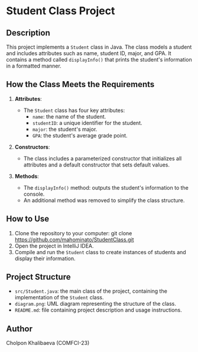 # Student Class Project

## Description
This project implements a `Student` class in Java. The class models a student and includes attributes such as name, student ID, major, and GPA. It contains a method called `displayInfo()` that prints the student's information in a formatted manner.

## How the Class Meets the Requirements
1. **Attributes**:
    - The `Student` class has four key attributes:
        - `name`: the name of the student.
        - `studentID`: a unique identifier for the student.
        - `major`: the student's major.
        - `GPA`: the student's average grade point.

2. **Constructors**:
    - The class includes a parameterized constructor that initializes all attributes and a default constructor that sets default values.

3. **Methods**:
    - The `displayInfo()` method: outputs the student's information to the console.
    - An additional method was removed to simplify the class structure.

## How to Use
1. Clone the repository to your computer:
   git clone https://github.com/mahominato/StudentClass.git
2. Open the project in IntelliJ IDEA.
3. Compile and run the `Student` class to create instances of students and display their information.

## Project Structure
- `src/Student.java`: the main class of the project, containing the implementation of the `Student` class.
- `diagram.png`: UML diagram representing the structure of the class.
- `README.md`: file containing project description and usage instructions.

## Author
Cholpon Khalibaeva (COMFCI-23)
